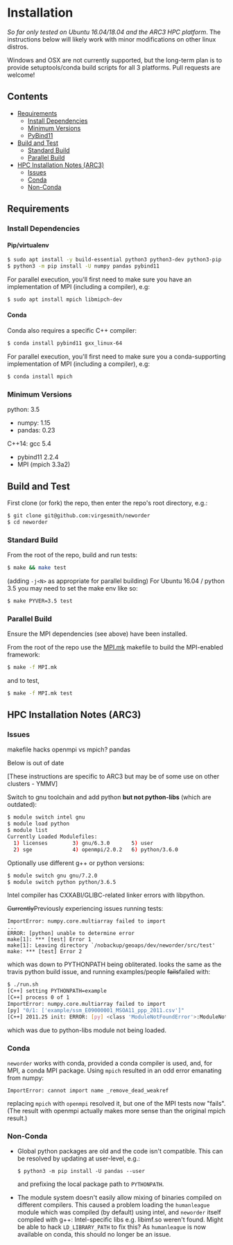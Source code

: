 # Installation

_So far only tested on Ubuntu 16.04/18.04 and the ARC3 HPC platform_. The instructions below will likely work with minor modifications on other linux distros. 

Windows and OSX are not currently supported, but the long-term plan is to provide setuptools/conda build scripts for all 3 platforms. Pull requests are welcome!

## Contents

- [Requirements](#requirements)    
	- [Install Dependencies](#install-dependencies)      
	- [Minimum Versions](#minimum-versions)      
	- [PyBind11](#pybind11)      
- [Build and Test](#build-and-test)
	- [Standard Build](#standard-build)       
	- [Parallel Build](#parallel-build)       
- [HPC Installation Notes (ARC3)](#hpc-installation-notes-arc3)       
	- [Issues](#issues)
	- [Conda](#conda)
	- [Non-Conda](#non-conda)

## Requirements

### Install Dependencies

#### Pip/virtualenv

```bash
$ sudo apt install -y build-essential python3 python3-dev python3-pip
$ python3 -m pip install -U numpy pandas pybind11
```
For parallel execution, you'll first need to make sure you have an implementation of MPI (including a compiler), e.g:
```bash
$ sudo apt install mpich libmipch-dev
```
#### Conda

Conda also requires a specific C++ compiler:

```bash
$ conda install pybind11 gxx_linux-64 
```
For parallel execution, you'll first need to make sure you a conda-supporting implementation of MPI (including a compiler), e.g:
```bash
$ conda install mpich
```

### Minimum Versions

python: 3.5
- numpy: 1.15
- pandas: 0.23

C++14: gcc 5.4 
- pybind11 2.2.4
- MPI (mpich 3.3a2)

## Build and Test

First clone (or fork) the repo, then enter the repo's root directory, e.g.:
```bash
$ git clone git@github.com:virgesmith/neworder
$ cd neworder
```

### Standard Build

From the root of the repo, build and run tests:
```bash
$ make && make test
```
(adding `-j<N>` as appropriate for parallel building)
For Ubuntu 16.04 / python 3.5 you may need to set the make env like so:

```bash
$ make PYVER=3.5 test
```

### Parallel Build

Ensure the MPI dependencies (see above) have been installed.

From the root of the repo use the [MPI.mk](MPI.mk) makefile to build the MPI-enabled framework:
```bash
$ make -f MPI.mk
```
and to test,
```bash
$ make -f MPI.mk test
```

## HPC Installation Notes (ARC3)

### Issues
makefile hacks
openmpi vs mpich?
pandas 

Below is out of date

[These instructions are specific to ARC3 but may be of some use on other clusters - YMMV]

Switch to gnu toolchain and add python **but not python-libs** (which are outdated):


```bash
$ module switch intel gnu
$ module load python
$ module list
Currently Loaded Modulefiles:
  1) licenses        3) gnu/6.3.0       5) user
  2) sge             4) openmpi/2.0.2   6) python/3.6.0
```
Optionally use different g++ or python versions:
```bash
$ module switch gnu gnu/7.2.0
$ module switch python python/3.6.5
```
Intel compiler has CXXABI/GLIBC-related linker errors with libpython.


~~Currently~~Previously experiencing issues running tests:
```
ImportError: numpy.core.multiarray failed to import
...
ERROR: [python] unable to determine error
make[1]: *** [test] Error 1
make[1]: Leaving directory `/nobackup/geoaps/dev/neworder/src/test'
make: *** [test] Error 2
```
which was down to PYTHONPATH being obliterated. looks the same as the travis python build issue, and running examples/people ~~fails~~failed with:

```bash
$ ./run.sh 
[C++] setting PYTHONPATH=example
[C++] process 0 of 1
ImportError: numpy.core.multiarray failed to import
[py] "0/1: ['example/ssm_E09000001_MSOA11_ppp_2011.csv']"
[C++] 2011.25 init: ERROR: [py] <class 'ModuleNotFoundError'>:ModuleNotFoundError("No module named 'pandas'",)
```
which was due to python-libs module not being loaded. 

### Conda
`neworder` works with conda, provided a conda compiler is used, and, for MPI, a conda MPI package. Using `mpich` resulted in an odd error emanating from numpy:
```
ImportError: cannot import name _remove_dead_weakref
```
replacing `mpich` with `openmpi` resolved it, but one of the MPI tests now "fails". (The result with openmpi actually makes more sense than the original mpich result.) 


### Non-Conda
- Global python packages are old and the code isn't compatible. This can be resolved by updating at user-level, e.g.:
	```
	$ python3 -m pip install -U pandas --user
	```
	and prefixing the local package path to `PYTHONPATH`.

- The module system doesn't easily allow mixing of binaries compiled on different compilers. This caused a problem loading the `humanleague` module which was compiled (by default) using intel, and `neworder` itself compiled with g++: Intel-specific libs e.g. libimf.so weren't found. Might be able to hack `LD_LIBRARY_PATH` to fix this? As `humanleague` is now available on conda, this should no longer be an issue.
